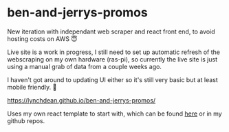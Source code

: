 # ben-and-jerrys-promos
New iteration with independant web scraper and react front end, to avoid hosting costs on AWS :innocent:

Live site is a work in progress, I still need to set up automatic refresh of the webscraping on my own hardware (ras-pi), so currently the live site is just using a manual grab of data from a couple weeks ago.

I haven't got around to updating UI either so it's still very basic but at least mobile friendly. :iphone:

https://lynchdean.github.io/ben-and-jerrys-promos/

Uses my own react template to start with, which can be found [here](https://github.com/lynchdean/template-react) or in my github repos. 
